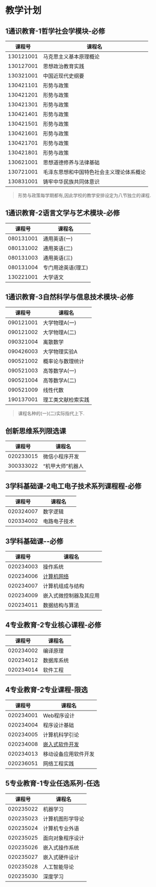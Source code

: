 # 教学计划

## 1通识教育-1哲学社会学模块-必修

课程号|课程名
---|---
130121001|马克思主义基本原理概论
130127001|思想政治教育实践
130321001|中国近现代史纲要
130421101|形势与政策
130421201|形势与政策
130421301|形势与政策
130421401|形势与政策
130421501|形势与政策
130421601|形势与政策
130421701|形势与政策
130421801|形势与政策
130621001|思想道德修养与法律基础
130721001|毛泽东思想和中国特色社会主义理论体系概论
130831001|铸牢中华民族共同体意识

>形势与政策每学期都有,因此学校的教学安排设定为八节独立的课程.

## 1通识教育-2语言文学与艺术模块-必修

课程号|课程名
---|---
080131001|通用英语(一)
080131002|通用英语(二)
080131003|通用英语(三)
080131004|专门用途英语(理工)
130221001|大学语文

## 1通识教育-3自然科学与信息技术模块-必修

课程号|课程名
---|---
090121001|大学物理A(一)
090121002|大学物理A(二)
090321004|离散数学
090426003|大学物理实验A
090521002|概率论与数理统计
090521003|高等数学A(一)
090521004|高等数学A(二)
090521009|线性代数
190137001|理工类文献检索实践

>课程名种的(一)(二)实际指代上下.

## 创新思维系列限选课

课程号|课程名
---|---
020233015|微信小程序开发
300333022|“机甲大师”机器人

## 3学科基础课-2电工电子技术系列课程程-必修

|课程号|课程名|
|---|---|
|020324007|数字逻辑|
|020334002|电路电子技术|

## 3学科基础课--必修

|课程号|课程名|
|---|---|
|020234003|操作系统|
|020234006|[计算机网络](/Course/020234006/info.md)|
|020234007|计算机组成与结构|
|020234009|嵌入式微控制器及其应用|
|020234011|数据结构与算法|

## 4专业教育-2专业核心课程-必修

|课程号|课程名|
|---|---|
|020234002|编译原理|
|020234012|数据库系统|
|020234014|软件工程|

## 4专业教育-2专业课程-限选

|课程号|课程名|
|---|---|
|020234001|Web程序设计|
|020234004|程序设计基础|
|020234005|计算机科学引论|
|020234008|[嵌入式软件开发](/Course/020234008/info.md)|
|020234013|移动设备应用软件开发|
|020236051|网络工程实践|

## 5专业教育-1专业任选系列-任选

|课程号|课程名|
|---|---|
|020235022|机器学习|
|020235023|计算机图形学导论|
|020235024|计算机专业外语|
|020235025|面向对象程序设计|
|020235026|嵌入式操作系统|
|020235027|嵌入式硬件设计|
|020235028|人工智能导论|
|020235030|深度学习|
